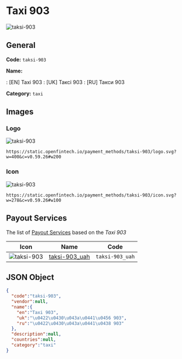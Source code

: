 
# Taxi 903 
![taksi-903](https://static.openfintech.io/payment_methods/taksi-903/logo.svg?w=400&c=v0.59.26#w200)  

## General 
**Code:** `taksi-903` 
 
**Name:** 
 
:	[EN] Taxi 903 
:	[UK] Таксі 903 
:	[RU] Такси 903 
 
**Category:** `taxi` 
 

## Images 

### Logo 
![taksi-903](https://static.openfintech.io/payment_methods/taksi-903/logo.svg?w=400&c=v0.59.26#w200)  

```
https://static.openfintech.io/payment_methods/taksi-903/logo.svg?w=400&c=v0.59.26#w200
```  

### Icon 
![taksi-903](https://static.openfintech.io/payment_methods/taksi-903/icon.svg?w=278&c=v0.59.26#w100)  

```
https://static.openfintech.io/payment_methods/taksi-903/icon.svg?w=278&c=v0.59.26#w100
```  

## Payout Services 
 
The list of [Payout Services](/payout-services/) based on the _Taxi 903_ 

|Icon|Name|Code| 
|:---:|:---:|:---:| 
|![taksi-903](https://static.openfintech.io/payout_methods/taksi-903/icon.svg?w=278&c=v0.59.26#w40) |[taksi-903_uah](/payout-services/taksi-903_uah/)|`taksi-903_uah`| 
 

## JSON Object 

```json
{
  "code":"taksi-903",
  "vendor":null,
  "name":{
    "en":"Taxi 903",
    "uk":"\u0422\u0430\u043a\u0441\u0456 903",
    "ru":"\u0422\u0430\u043a\u0441\u0438 903"
  },
  "description":null,
  "countries":null,
  "category":"taxi"
}
```  
